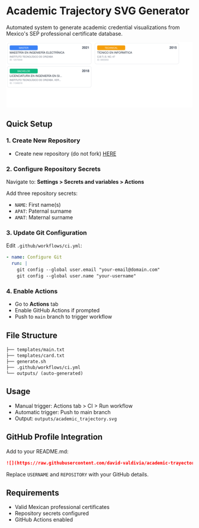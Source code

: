 # Academic Trajectory SVG Generator

Automated system to generate academic credential visualizations from Mexico's SEP professional certificate database.

![](https://raw.githubusercontent.com/david-valdivia/academic-trayectory-mx/main/outputs/academic_trajectory.svg)

## Quick Setup

### 1. Create New Repository
- Create new repository (do not fork) [HERE](https://github.com/david-valdivia/academic-trayectory-mx/create)

### 2. Configure Repository Secrets
Navigate to: **Settings > Secrets and variables > Actions**

Add three repository secrets:
- `NAME`: First name(s)
- `APAT`: Paternal surname
- `AMAT`: Maternal surname

### 3. Update Git Configuration
Edit `.github/workflows/ci.yml`:
```yaml
- name: Configure Git
  run: |
    git config --global user.email "your-email@domain.com"
    git config --global user.name "your-username"
```

### 4. Enable Actions
- Go to **Actions** tab
- Enable GitHub Actions if prompted
- Push to `main` branch to trigger workflow

## File Structure
```
├── templates/main.txt
├── templates/card.txt
├── generate.sh
├── .github/workflows/ci.yml
└── outputs/ (auto-generated)
```

## Usage
- Manual trigger: Actions tab > CI > Run workflow
- Automatic trigger: Push to main branch
- Output: `outputs/academic_trajectory.svg`

## GitHub Profile Integration
Add to your README.md:

```markdown
![](https://raw.githubusercontent.com/david-valdivia/academic-trayectory-mx/main/outputs/academic_trajectory.svg)
```

Replace `USERNAME` and `REPOSITORY` with your GitHub details.

## Requirements
- Valid Mexican professional certificates
- Repository secrets configured
- GitHub Actions enabled
